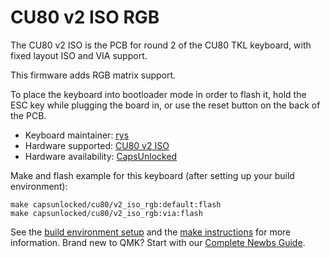 # CU80 v2 ISO RGB

The CU80 v2 ISO is the PCB for round 2 of the CU80 TKL keyboard, with fixed layout ISO and VIA support.

This firmware adds RGB matrix support.

To place the keyboard into bootloader mode in order to flash it, hold the ESC key while plugging the board in, or use the reset button on the back of the PCB.

* Keyboard maintainer: [rys](https://github.com/rys)
* Hardware supported: [CU80 v2 ISO](https://imgur.com/yMZMt6j)
* Hardware availability: [CapsUnlocked](https://caps-unlocked.com/cu80-round-2/)

Make and flash example for this keyboard (after setting up your build environment):

    make capsunlocked/cu80/v2_iso_rgb:default:flash
    make capsunlocked/cu80/v2_iso_rgb:via:flash
    
See the [build environment setup](https://docs.qmk.fm/#/getting_started_build_tools) and the [make instructions](https://docs.qmk.fm/#/getting_started_make_guide) for more information. Brand new to QMK? Start with our [Complete Newbs Guide](https://docs.qmk.fm/#/newbs).
